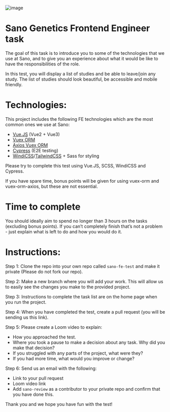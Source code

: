 ![image](https://user-images.githubusercontent.com/13378850/176657886-e99a1dff-afcf-431f-a093-757cddba0d15.png)

# Sano Genetics Frontend Engineer task

The goal of this task is to introduce you to some of the technologies that we use at Sano, and to give you an experience about what it would be like to have the responsibilities of the role. 

In this test, you will display a list of studies and be able to leave/join any study. The list of studies should look beautiful, be accessible and mobile friendly.

# Technologies:
This project includes the following FE technologies which are the most common ones we use at Sano:
- <a href="https://vuejs.org/guide/introduction.html" target="_blank">Vue.JS</a> (Vue2 + Vue3)
- <a href="https://vuex-orm.org/" target="_blank">Vuex ORM</a>
- <a href="https://vuex-orm.github.io/plugin-axios/" target="_blank">Axios Vuex ORM</a>
- <a href="https://www.cypress.io/" target="_blank">Cypress</a> (E2E testing)
- <a href="https://windicss.org/" target="_blank">WindiCSS</a>/<a href="https://tailwindcss.com/" target="_blank">TailwindCSS</a> + Sass for styling

Please try to complete this test using Vue.JS, SCSS, WindiCSS and Cypress.

If you have spare time, bonus points will be given for using vuex-orm and vuex-orm-axios, but these are not essential.

# Time to complete
You should ideally aim to spend no longer than 3 hours on the tasks (excluding bonus points). If you can’t completely finish that’s not a problem - just explain what is left to do and how you would do it.

# Instructions:
Step 1: Clone the repo into your own repo called `sano-fe-test` and make it private (Please do not fork our repo).

Step 2: Make a new branch where you will add your work. This will allow us to easily see the changes you make to the provided project.

Step 3: Instructions to complete the task list are on the home page when you run the project.

Step 4: When you have completed the test, create a pull request (you will be sending us this link).

Step 5: Please create a Loom video to explain:
  -  How you approached the test.
  -  Where you took a pause to make a decision about any task. Why did you make that decision?
  -  If you struggled with any parts of the project, what were they?
  -  If you had more time, what would you improve or change?

Step 6: Send us an email with the following:
- Link to your pull request
- Loom video link
- Add `sano-review` as a contributor to your private repo and confirm that you have done this.

Thank you and we hope you have fun with the test!
